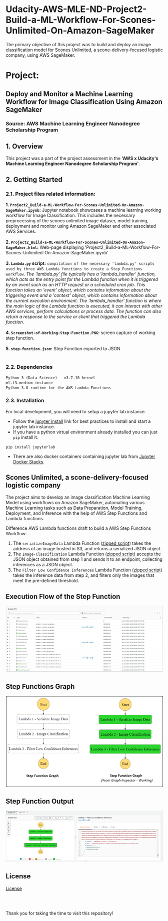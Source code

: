 # Udacity-AWS-MLE-ND-Project2-Build-a-ML-Workflow-For-Scones-Unlimited-On-Amazon-SageMaker
The primary objective of this project was to build and deploy an image classification model for Scones Unlimited, a scone-delivery-focused logistic company, using AWS SageMaker.

# Project: 
## Deploy and Monitor a Machine Learning Workflow for Image Classification Using Amazon SageMaker
### Source: AWS Machine Learning Engineer Nanodegree Scholarship Program

## 1. Overview

This project was a part of the project assessment in the **'AWS x Udacity's Machine Learning Engineer Nanodegree Scholarship Program'**.

## 2. Getting Started

### 2.1. Project files related information:

**1. `Project2_Build-a-ML-Workflow-For-Scones-Unlimited-On-Amazon-SageMaker.ipynb`:** Jupyter notebook showcases a machine learning working workflow for Image Classification. This includes the necessary preprocessing of the scones unlimited image dataser, model training, deployment and monitor using Amazon SageMaker and other associated AWS Services.<br><br>
**2. `Project2_Build-a-ML-Workflow-For-Scones-Unlimited-On-Amazon-SageMaker.html`:** Web-page displaying 'Project2_Build-a-ML-Workflow-For-Scones-Unlimited-On-Amazon-SageMaker.ipynb'<br><br>
**3. `Lambda.py` script:** `compilation of the necessary 'lambda.py' scripts used by three AWS Lambda functions to create a Step Functions workflow`. *The 'lambda.py' file typically has a 'lambda_handler' function, which acts as the entry point for the Lambda function when it is triggered by an event such as an HTTP request or a scheduled cron job. This function takes an 'event' object, which contains information about the triggering event and a 'context' object, which contains information about the current execution environment. The 'lambda_handler' function is where the main logic of the Lambda function is executed, it can interact with other AWS services, perform calculations or process data. The function can also return a response to the service or client that triggered the Lambda function.*<br><br>
**4. `Screenshot-of-Working-Step-Function.PNG`:** screen capture of working step function. <br><br>
**5. `step-function.json`:** Step Function exported to JSON<br><br>

### 2.2. Dependencies
```
Python 3 (Data Science) - v3.7.10 kernel
ml.t3.medium instance
Python 3.8 runtime for the AWS Lambda Functions
```

### 2.3. Installation

For local development, you will need to setup a jupyter lab instance.
* Follow the [jupyter install](https://jupyter.org/install.html) link for best practices to install and start a jupyter lab instance.
* If you have a python virtual environment already installed you can just `pip` install it.
```
pip install jupyterlab
```
* There are also docker containers containing jupyter lab from [Jupyter Docker Stacks](https://jupyter-docker-stacks.readthedocs.io/en/latest/index.html).

## Scones Unlimited, a scone-delivery-focused logistic company

The project aims to develop an image classification Machine Learning Model using workflows on Amazon SageMaker, automating various Machine Learning tasks such as Data Preparation, Model Training, Deployment, and Inference with the help of AWS Step Functions and Lambda functions.

Difference AWS Lambda functions draft to build a AWS Step Functions Workflow:<br>
1. The `serializeImageData` Lambda Function ([zipped script](Lambda%20functions%20-%20python%20scripts/Lambda-1-serializeImageData-code.zip)) takes the address of an image hosted in S3, and returns a serialized JSON object.<br>
2. The `Image-Classification` Lambda Function ([zipped script](Lambda%20functions%20-%20python%20scripts/Lambda-2-Image-Classification-code.zip)) accepts the JSON object obtained from step 1 and sends it to an endpoint, collecting inferences as a JSON object.<br>
3. The `Filter Low Confidence Inferences` Lambda Function ([zipped script](Lambda%20functions%20-%20python%20scripts/Lambda-3-Filter-Low-Confidence-Inferences-code.zip)) takes the inference data from step 2, and filters only the images that meet the pre-defined threshold.<br>

## Execution Flow of the Step Function 
![Execution-Flow-of-The-Step-Function.PNG](images/Execution-Flow-of-The-Step-Function.PNG)

## Step Functions Graph
![Step Functions Graph](images/step-function-graph.PNG)

## Step Function Output
![Step Function Output](images/Step-Function-Workflow-Working-Output-Example-1.PNG)

## License
[License](LICENSE)

<br><br>

Thank you for taking the time to visit this repository!
